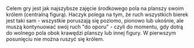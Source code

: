Celem gry jest jak najszybsze zajęcie środkowego pola na planszy swoim królem (centralną figurą). Haczyk polega na tym, że ruch wszystkich bierek jest taki sam - wszystkie poruszają się poziomo, pionowo lub ukośnie, ale muszą kontynuować swój ruch "do oporu" - czyli do momentu, gdy dotrą do wolnego pola obok krawędzi planszy lub innej figury. W pierwszym posunięciu nie można ruszyć się królem.